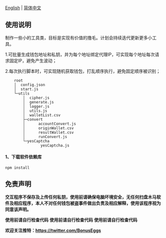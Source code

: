  [English](README.md) | [简体中文](README_CN.md)
## 使用说明

 制作一些小的工具类，目标是实现有价值的撸毛。计划会持续迭代更新更多小工具。

1.可批量生成钱包地址和私钥，并为每个地址绑定代理IP，可实现每个地址每次请求固定IP，避免产生波动；

2.每次执行脚本时，可实现随机获取钱包，打乱顺序执行，避免固定顺序被识别；

```
    root
    │  config.json
    │  start.js
    └─utils
        │  cipher.js
        │  generate.js
        │  logger.js
        │  utils.js
        │  walletList.csv
        ├─convert
        │      accountConvert.js
        │      originWallet.csv
        │      resultWallet.csv
        │      runConvert.js
        └─yesCaptcha
                yesCaptcha.js
```

#### 1、下载软件依赖库
`npm install`

## 免责声明
**交互程序不保存及上传任何私钥，使用前请确保电脑坏境安全，无任何扫盘木马软件及相应程序，本人不对任何钱包被盗事件做出负责及相应解释，使用该程序视为同意该声明。**

**使用前请自行检查代码**
**使用前请自行检查代码**
**使用前请自行检查代码**

**欢迎关注推特：https://twitter.com/BonusEggs**